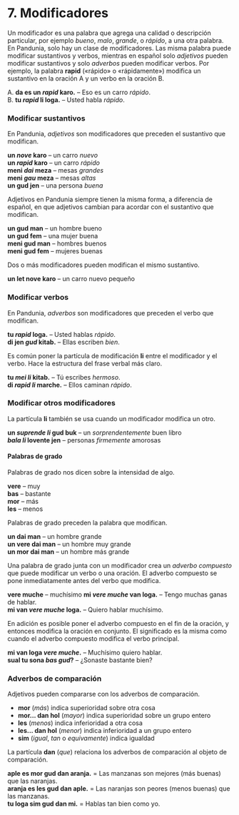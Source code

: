 
# 7. Modificadores

Un modificador es una palabra que agrega una calidad o descripción particular,
por ejemplo _bueno_, _malo_, _grande_, o _rápido_, a una otra palabra.
En Pandunia, solo hay un clase de modificadores.
Las misma palabra puede modificar sustantivos y verbos,
mientras en español solo _adjetivos_ pueden modificar sustantivos
y solo _adverbos_ pueden modificar verbos.
Por ejemplo, la palabra
**rapid**
(«rápido» o «rápidamente»)
modifica un sustantivo en la oración A
y un verbo en la oración B.

A. **da es un _rapid_ karo.**
– Eso es un carro _rápido_.  
B. **tu _rapid_ li loga.**
– Usted habla _rápido_.


### Modificar sustantivos

En Pandunia, _adjetivos_ son modificadores que preceden el sustantivo que modifican.

**un _nove_ karo**
– un carro _nuevo_  
**un _rapid_ karo**
– un carro _rápido_  
**meni _dai_ meza**
– mesas _grandes_  
**meni _gau_ meza**
– mesas _altas_  
**un gud jen**
– una persona _buena_

Adjetivos en Pandunia siempre tienen la misma forma,
a diferencia de español, en que adjetivos cambian para acordar con el sustantivo que modifican.

**un gud man**
– un hombre bueno  
**un gud fem**
– una mujer buena  
**meni gud man**
– hombres buenos  
**meni gud fem**
– mujeres buenas

Dos o más modificadores pueden modifican el mismo sustantivo.

**un let nove karo**
– un carro nuevo pequeño


### Modificar verbos

En Pandunia, _adverbos_ son modificadores que preceden el verbo que modifican.

**tu _rapid_ loga.**
– Usted hablas _rápido_.  
**di jen _gud_ kitab.**
– Ellas escriben _bien_.

Es común poner la partícula de modificación
**li**
entre el modificador y el verbo.
Hace la estructura del frase verbal más claro.

**tu _mei li_ kitab.**
– Tú escribes _hermoso_.  
**di _rapid li_ marche.**
– Ellos caminan _rápido_.


### Modificar otros modificadores

La partícula
**li**
también se usa cuando un modificador modifica un otro.

**un _suprende li_ gud buk**
– un _sorprendentemente_ buen libro  
**_bala li_ lovente jen**
– personas _firmemente_ amorosas


#### Palabras de grado

Palabras de grado nos dicen sobre la intensidad de algo.

**vere**
– muy  
**bas**
– bastante  
**mor**
– más  
**les**
– menos

Palabras de grado preceden la palabra que modifican.

**un dai man**
– un hombre grande  
**un vere dai man**
– un hombre muy grande  
**un mor dai man**
– un hombre más grande

Una palabra de grado junta con un modificador crea un _adverbo compuesto_
que puede modificar un verbo o una oración.
El adverbo compuesto se pone inmediatamente antes del verbo que modifica.

**vere muche**
– muchísimo
**mi _vere muche_ van loga.**
– Tengo muchas ganas de hablar.  
**mi van _vere muche_ loga.**
– Quiero hablar muchísimo.

En adición es posible poner el adverbo compuesto en el fin de la oración,
y entonces modifica la oración en conjunto.
El significado es la misma como cuando el adverbo compuesto modifica el verbo principal.

**mi van loga _vere muche_.**
– Muchísimo quiero hablar.  
**sual tu sona _bas gud_?**
– ¿Sonaste bastante bien?


### Adverbos de comparación

Adjetivos pueden compararse con los adverbos de comparación.

- **mor**
  (_más_) indica superioridad sobre otra cosa
- **mor... dan hol**
  (_mayor_) indica superioridad sobre un grupo entero
- **les**
  (_menos_) indica inferioridad a otra cosa
- **les... dan hol**
  (_menor_) indica inferioridad a un grupo entero
- **sim**
  (_igual_, _tan_ o _equivamente_) indica igualdad

La partícula
**dan**
(_que_) relaciona los adverbos de comparación al objeto de comparación.

**aple es mor gud dan aranja.**
= Las manzanas son mejores (más buenas) que las naranjas.  
**aranja es les gud dan aple.**
= Las naranjas son peores (menos buenas) que las manzanas.  
**tu loga sim gud dan mi.**
= Hablas tan bien como yo.


